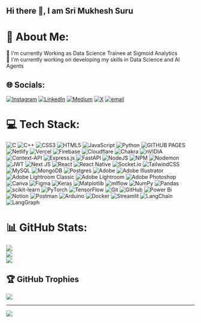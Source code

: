 ## Hi there 👋, I am Sri Mukhesh Suru

<!--
**SriMukheshSuru/SriMukheshSuru** is a ✨ _special_ ✨ repository because its `README.md` (this file) appears on your GitHub profile.

Here are some ideas to get you started:

- 🔭 I’m currently working on ...
- 🌱 I’m currently learning ...
- 👯 I’m looking to collaborate on ...
- 🤔 I’m looking for help with ...
- 💬 Ask me about ...
- 📫 How to reach me: ...
- 😄 Pronouns: ...
- ⚡ Fun fact: ...
-->



# 💫 About Me:
🌱 I'm currently Working as Data Science Trainee at Sigmoid Analytics <br>🔭 I'm currently working on developing my skills in Data Science and AI Agents 


## 🌐 Socials:
[![Instagram](https://img.shields.io/badge/Instagram-%23E4405F.svg?logo=Instagram&logoColor=white)](https://instagram.com/_sri_mukhesh_suru_) [![LinkedIn](https://img.shields.io/badge/LinkedIn-%230077B5.svg?logo=linkedin&logoColor=white)](https://www.linkedin.com/in/srimukheshsuru/) [![Medium](https://img.shields.io/badge/Medium-12100E?logo=medium&logoColor=white)](https://medium.com/@srimukheshsuru) [![X](https://img.shields.io/badge/X-black.svg?logo=X&logoColor=white)](https://x.com/SrimukheshS) [![email](https://img.shields.io/badge/Email-D14836?logo=gmail&logoColor=white)](mailto:21ee01025@iitbbs.ac.in) 

# 💻 Tech Stack:
![C](https://img.shields.io/badge/c-%2300599C.svg?style=for-the-badge&logo=c&logoColor=white) ![C++](https://img.shields.io/badge/c++-%2300599C.svg?style=for-the-badge&logo=c%2B%2B&logoColor=white) ![CSS3](https://img.shields.io/badge/css3-%231572B6.svg?style=for-the-badge&logo=css3&logoColor=white) ![HTML5](https://img.shields.io/badge/html5-%23E34F26.svg?style=for-the-badge&logo=html5&logoColor=white) ![JavaScript](https://img.shields.io/badge/javascript-%23323330.svg?style=for-the-badge&logo=javascript&logoColor=%23F7DF1E) ![Python](https://img.shields.io/badge/python-3670A0?style=for-the-badge&logo=python&logoColor=ffdd54) ![GITHUB PAGES](https://camo.githubusercontent.com/394d48e0a5beee0e3104eb04c8b8e6923567be3ba104754c8c141c6dee91c75e/68747470733a2f2f696d672e736869656c64732e696f2f62616467652f67697468756225323070616765732d3132313031333f7374796c653d666f722d7468652d6261646765266c6f676f3d676974687562266c6f676f436f6c6f723d7768697465) ![Netlify](https://img.shields.io/badge/netlify-%23000000.svg?style=for-the-badge&logo=netlify&logoColor=#00C7B7) ![Vercel](https://img.shields.io/badge/vercel-%23000000.svg?style=for-the-badge&logo=vercel&logoColor=white) ![Firebase](https://img.shields.io/badge/firebase-%23039BE5.svg?style=for-the-badge&logo=firebase) ![Cloudflare](https://img.shields.io/badge/Cloudflare-F38020?style=for-the-badge&logo=Cloudflare&logoColor=white) ![Chakra](https://img.shields.io/badge/chakra-%234ED1C5.svg?style=for-the-badge&logo=chakraui&logoColor=white) ![nVIDIA](https://img.shields.io/badge/cuda-000000.svg?style=for-the-badge&logo=nVIDIA&logoColor=green) ![Context-API](https://img.shields.io/badge/Context--Api-000000?style=for-the-badge&logo=react) ![Express.js](https://img.shields.io/badge/express.js-%23404d59.svg?style=for-the-badge&logo=express&logoColor=%2361DAFB) ![FastAPI](https://img.shields.io/badge/FastAPI-005571?style=for-the-badge&logo=fastapi) ![NodeJS](https://img.shields.io/badge/node.js-6DA55F?style=for-the-badge&logo=node.js&logoColor=white) ![NPM](https://img.shields.io/badge/NPM-%23CB3837.svg?style=for-the-badge&logo=npm&logoColor=white) ![Nodemon](https://img.shields.io/badge/NODEMON-%23323330.svg?style=for-the-badge&logo=nodemon&logoColor=%BBDEAD)  ![JWT](https://img.shields.io/badge/JWT-black?style=for-the-badge&logo=JSON%20web%20tokens)  ![Next JS](https://img.shields.io/badge/Next-black?style=for-the-badge&logo=next.js&logoColor=white) ![React](https://img.shields.io/badge/react-%2320232a.svg?style=for-the-badge&logo=react&logoColor=%2361DAFB) ![React Native](https://img.shields.io/badge/react_native-%2320232a.svg?style=for-the-badge&logo=react&logoColor=%2361DAFB) ![Socket.io](https://img.shields.io/badge/Socket.io-black?style=for-the-badge&logo=socket.io&badgeColor=010101) ![TailwindCSS](https://img.shields.io/badge/tailwindcss-%2338B2AC.svg?style=for-the-badge&logo=tailwind-css&logoColor=white) ![MySQL](https://img.shields.io/badge/mysql-4479A1.svg?style=for-the-badge&logo=mysql&logoColor=white) ![MongoDB](https://img.shields.io/badge/MongoDB-%234ea94b.svg?style=for-the-badge&logo=mongodb&logoColor=white) ![Postgres](https://img.shields.io/badge/postgres-%23316192.svg?style=for-the-badge&logo=postgresql&logoColor=white) ![Adobe](https://img.shields.io/badge/adobe-%23FF0000.svg?style=for-the-badge&logo=adobe&logoColor=white) ![Adobe Illustrator](https://img.shields.io/badge/adobe%20illustrator-%23FF9A00.svg?style=for-the-badge&logo=adobe%20illustrator&logoColor=white) ![Adobe Lightroom Classic](https://img.shields.io/badge/Adobe%20Lightroom%20Classic-31A8FF.svg?style=for-the-badge&logo=Adobe%20Lightroom%20Classic&logoColor=white) ![Adobe Lightroom](https://img.shields.io/badge/Adobe%20Lightroom-31A8FF.svg?style=for-the-badge&logo=Adobe%20Lightroom&logoColor=white) ![Adobe Photoshop](https://img.shields.io/badge/adobe%20photoshop-%2331A8FF.svg?style=for-the-badge&logo=adobe%20photoshop&logoColor=white) ![Canva](https://img.shields.io/badge/Canva-%2300C4CC.svg?style=for-the-badge&logo=Canva&logoColor=white) ![Figma](https://img.shields.io/badge/figma-%23F24E1E.svg?style=for-the-badge&logo=figma&logoColor=white) ![Keras](https://img.shields.io/badge/Keras-%23D00000.svg?style=for-the-badge&logo=Keras&logoColor=white) ![Matplotlib](https://img.shields.io/badge/Matplotlib-%23ffffff.svg?style=for-the-badge&logo=Matplotlib&logoColor=black) ![mlflow](https://img.shields.io/badge/mlflow-%23d9ead3.svg?style=for-the-badge&logo=numpy&logoColor=blue) ![NumPy](https://img.shields.io/badge/numpy-%23013243.svg?style=for-the-badge&logo=numpy&logoColor=white) ![Pandas](https://img.shields.io/badge/pandas-%23150458.svg?style=for-the-badge&logo=pandas&logoColor=white) ![scikit-learn](https://img.shields.io/badge/scikit--learn-%23F7931E.svg?style=for-the-badge&logo=scikit-learn&logoColor=white) ![PyTorch](https://img.shields.io/badge/PyTorch-%23EE4C2C.svg?style=for-the-badge&logo=PyTorch&logoColor=white) ![TensorFlow](https://img.shields.io/badge/TensorFlow-%23FF6F00.svg?style=for-the-badge&logo=TensorFlow&logoColor=white) ![Git](https://img.shields.io/badge/git-%23F05033.svg?style=for-the-badge&logo=git&logoColor=white) ![GitHub](https://img.shields.io/badge/github-%23121011.svg?style=for-the-badge&logo=github&logoColor=white) ![Power Bi](https://img.shields.io/badge/power_bi-F2C811?style=for-the-badge&logo=powerbi&logoColor=black) ![Notion](https://img.shields.io/badge/Notion-%23000000.svg?style=for-the-badge&logo=notion&logoColor=white)  ![Postman](https://img.shields.io/badge/Postman-FF6C37?style=for-the-badge&logo=postman&logoColor=white) ![Arduino](https://img.shields.io/badge/-Arduino-00979D?style=for-the-badge&logo=Arduino&logoColor=white) ![Docker](https://img.shields.io/badge/docker-%230db7ed.svg?style=for-the-badge&logo=docker&logoColor=white) ![Streamlit](https://img.shields.io/badge/Streamlit-FF4B4B?style=for-the-badge&logo=streamlit&logoColor=white) ![LangChain](https://img.shields.io/badge/LangChain-1C3C3C?style=for-the-badge&logo=chainlink&logoColor=white) ![LangGraph](https://img.shields.io/badge/LangGraph-5A0FC8?style=for-the-badge&logo=graphql&logoColor=white)

# 📊 GitHub Stats:
![](https://github-readme-stats.vercel.app/api?username=SriMukheshSuru&theme=vue&hide_border=false&include_all_commits=true&count_private=false)<br/>
![](https://github-readme-streak-stats.herokuapp.com/?user=SriMukheshSuru&theme=vue&hide_border=false)<br/>
![](https://github-readme-stats.vercel.app/api/top-langs/?username=SriMukheshSuru&theme=vue&hide_border=false&include_all_commits=true&count_private=false&layout=compact)

## 🏆 GitHub Trophies
![](https://github-profile-trophy.vercel.app/?username=SriMukheshSuru&theme=radical&no-frame=false&no-bg=true&margin-w=4)

---
[![](https://visitcount.itsvg.in/api?id=SriMukheshSuru&icon=0&color=0)](https://visitcount.itsvg.in)

<!-- Proudly created with GPRM ( https://gprm.itsvg.in ) -->
